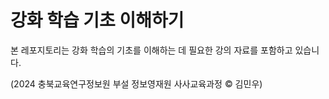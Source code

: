 # 강화 학습 기초 이해하기

본 레포지토리는 강화 학습의 기초를 이해하는 데 필요한 강의 자료를 포함하고 있습니다.

(2024 충북교육연구정보원 부설 정보영재원 사사교육과정 &copy; 김민우)
